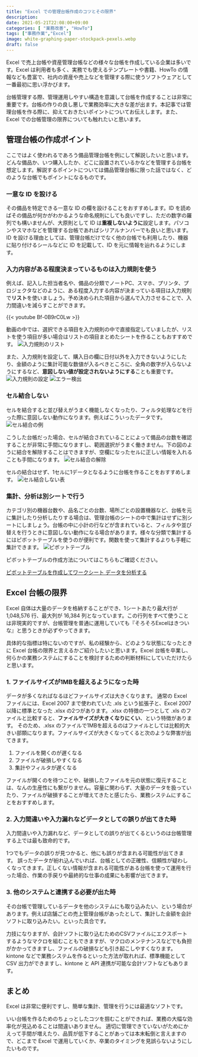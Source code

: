```yaml
---
title: "Excel での管理台帳作成のコツとその限界"
description: 
date: 2021-05-21T22:08:00+09:00
categories: [ "業務改善", "HowTo"]
tags: ["事務作業","Excel"]
image: white-graphing-paper-stockpack-pexels.webp
draft: false
---
```

Excel で売上台帳や資産管理台帳などの様々な台帳を作成している企業は多いです。Excel は利用者も多く、実務でも使えるテンプレートや書籍、HowTo の情報なども豊富で、社内の資産や売上などを管理する際に使うソフトウェアとして一番最初に思い浮かびます。

台帳管理する際、管理運用しやすい構造を意識して台帳を作成することは非常に重要です。台帳の作りの良し悪しで業務効率に大きな差が出ます。本記事では管理台帳を作る際に、抑えておきたいポイントについてお伝えします。また、Excel での台帳管理の限界についても触れたいと思います。

## 管理台帳の作成ポイント
ここではよく使われるであろう備品管理台帳を例にして解説したいと思います。どんな備品か、いつ購入したか、どこに設置されているかなどを管理する台帳を想定します。解説するポイントについては備品管理台帳に限った話ではなく、どのような台帳でもポイントになるものです。

### 一意な ID を設ける
その備品を特定できる一意な ID の欄を設けることをおすすめします。ID を読めばその備品が何かがわかるような命名規則にしても良いですし、ただの数字の羅列でも構いませんが、大原則として ID は**重複しないように**設定します。パソコンやスマホなどを管理する台帳であればシリアルナンバーでも良いと思います。
ID を設ける理由としては、管理台帳だけでなく他の台帳でも利用したり、機器に貼り付けるシールなどに ID を記載して、ID を元に情報を辿れるようにします。

### 入力内容がある程度決まっているものは入力規則を使う
例えば、記入した担当者名や、備品の分類でノートPC、スマホ、プリンタ、プロジェクタなどのように、ある程度入力する内容が決まっている項目は入力規則で**リスト**を使いましょう。予め決められた項目から選んで入力させることで、入力間違いを減らすことができます。

{{< youtube Bf-0B9rC0Lw >}}

動画の中では、選択できる項目を入力規則の中で直接指定していましたが、リストを使う項目が多い場合はリストの項目まとめたシートを作ることもおすすめです。
![入力規則のリスト](入力規則のリスト.webp)

また、入力規則を設定して、購入日の欄に日付以外を入力できないようにしたり、金額のように集計可能な数値が入るべきところに、全角の数字が入らないようにするなど、**意図しない値が設定されないようにする**ことも重要です。
![入力規則の設定](入力規則設定.webp) ![エラー検出](エラー検出.webp)

### セル結合しない
セルを結合すると並び替えがうまく機能しなくなったり、フィルタ処理などを行った際に意図しない動作になります。例えばこういったデータです。
![セル結合の例](台帳before.webp)

こうした台帳だった場合、セルが結合されていることによって備品の台数を確認することが非常に手間になりますし、範囲選択がうまく働きません。下の図のように結合を解除することはできますが、空欄になったセルに正しい情報を入れることも手間になります。
![セル結合の解除](セル結合解除.webp)

セルの結合はせず、1セルに1データとなるように台帳を作ることをおすすめします。
![セル結合しない表](台帳After.webp)

### 集計、分析は別シートで行う
カテゴリ別の機器台数や、品名ごとの台数、場所ごとの設置機器など、台帳を元に集計したり分析したりする場合は、管理台帳のシートの中で集計はせずに別シートにしましょう。台帳の中に小計の行などが含まれていると、フィルタや並び替えを行うときに意図しない動作になる場合があります。様々な分類で集計するにはピボットテーブルを使うのが便利です。関数を使って集計するよりも手軽に集計できます。
![ピボットテーブル](ピボットテーブル.webp)

ピボットテーブルの作成方法についてはこちらもご確認ください。

[ピボットテーブルを作成してワークシート データを分析する](https://support.microsoft.com/ja-jp/office/%E3%83%94%E3%83%9C%E3%83%83%E3%83%88%E3%83%86%E3%83%BC%E3%83%96%E3%83%AB%E3%82%92%E4%BD%9C%E6%88%90%E3%81%97%E3%81%A6%E3%83%AF%E3%83%BC%E3%82%AF%E3%82%B7%E3%83%BC%E3%83%88-%E3%83%87%E3%83%BC%E3%82%BF%E3%82%92%E5%88%86%E6%9E%90%E3%81%99%E3%82%8B-a9a84538-bfe9-40a9-a8e9-f99134456576#OfficeVersion=Windows)


## Excel 台帳の限界
Excel 自体は大量のデータを格納することができ、1シートあたり最大行が 1,048,576 行、最大列が 16,384 列となっています。この行列をすべて使うことは非現実的ですが、台帳管理を普通に運用していても『そろそろExcelはきついな』と思うときが必ずやってきます。

具体的な指標は特にないのですが、私の経験から、どのような状態になったときに Excel 台帳の限界と言えるかご紹介したいと思います。Excel 台帳を卒業し、何らかの業務システムにすることを検討するための判断材料にしていただけたらと思います。

### 1. ファイルサイズが1MBを超えるようになった時
データが多くなればなるほどファイルサイズは大きくなります。
通常の Excel ファイルには、Excel 2007 まで使われていた .xls という拡張子と、Excel 2007 以降に標準となった .xlsx の2つがあります。.xlsx の特徴の一つとして .xls のファイルと比較すると、**ファイルサイズが大きくなりにくい**、という特徴があります。
そのため、.xlsx のファイルで1MBを超えるのはファイルとしては比較的大きい部類になります。ファイルサイズが大きくなってくると次のような弊害が出てきます。

1. ファイルを開くのが遅くなる
2. ファイルが破損しやすくなる
3. 集計やフィルタが遅くなる

ファイルが開くのを待つことや、破損したファイルを元の状態に復元することは、なんの生産性にも繋がりません。容量に関わらず、大量のデータを扱っていたり、ファイルが破損することが増えてきたと感じたら、業務システムにすることをおすすめします。

### 2. 入力間違いや入力漏れなどデータとしての誤りが出てきた時
入力間違いや入力漏れなど、データとしての誤りが出てくるというのは台帳管理する上では最も致命的です。

1つでもデータの誤りが見つかると、他にも誤りが含まれる可能性が出てきます。
誤ったデータが紛れ込んでいれば、台帳としての正確性、信頼性が疑わしくなってきます。正しくない情報が含まれる可能性がある台帳を使って運用を行った場合、作業の手戻りや最終的な仕事の成果にも影響が出てきます。

### 3. 他のシステムと連携する必要が出た時
その台帳で管理しているデータを他のシステムにも取り込みたい、という場合があります。例えば店舗ごとの売上管理台帳があったとして、集計した金額を会計ソフトに取り込みたい。といった具合です。

力技になりますが、会計ソフトに取り込むためのCSVファイルにエクスポートするようなマクロを組むこともできますが、マクロのメンテナンスなどでも負担がかかってきますし、ファイルの破損なども引き起こしやすくなります。
kintone などで業務システムを作るといった方法が取れれば、標準機能として CSV 出力ができますし、kintone と API 連携が可能な会計ソフトなどもあります。

## まとめ
Excel は非常に便利ですし、簡単な集計、管理を行うには最適なソフトです。

いい台帳を作るためのちょっとしたコツを掴むことができれば、業務の大幅な効率化が見込めることは間違いありません。
適切に管理できていないがためにかえって手間が増えたり、品質が低下することがあっては本末転倒と言えますので、どこまで Excel で運用していくか、卒業のタイミングを見誤らないようにしたいものです。